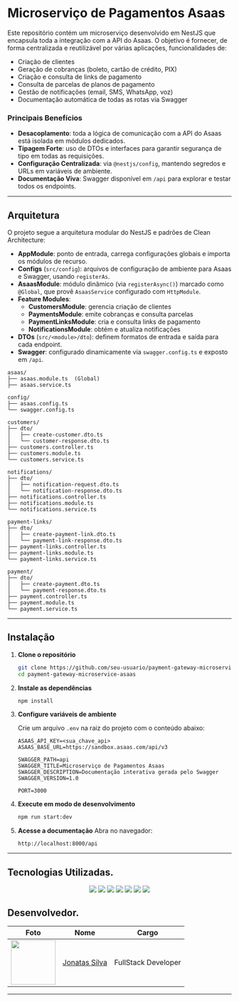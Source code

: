 # Microserviço de Pagamentos Asaas

Este repositório contém um microserviço desenvolvido em NestJS que encapsula toda a integração com a API do Asaas. O objetivo é fornecer, de forma centralizada e reutilizável por várias aplicações, funcionalidades de:

- Criação de clientes
- Geração de cobranças (boleto, cartão de crédito, PIX)
- Criação e consulta de links de pagamento
- Consulta de parcelas de planos de pagamento
- Gestão de notificações (email, SMS, WhatsApp, voz)
- Documentação automática de todas as rotas via Swagger

### Principais Benefícios

- **Desacoplamento**: toda a lógica de comunicação com a API do Asaas está isolada em módulos dedicados.
- **Tipagem Forte**: uso de DTOs e interfaces para garantir segurança de tipo em todas as requisições.
- **Configuração Centralizada**: via `@nestjs/config`, mantendo segredos e URLs em variáveis de ambiente.
- **Documentação Viva**: Swagger disponível em `/api` para explorar e testar todos os endpoints.

---

## Arquitetura

O projeto segue a arquitetura modular do NestJS e padrões de Clean Architecture:

- **AppModule**: ponto de entrada, carrega configurações globais e importa os módulos de recurso.
- **Configs** (`src/config`): arquivos de configuração de ambiente para Asaas e Swagger, usando `registerAs`.
- **AsaasModule**: módulo dinâmico (via `registerAsync()`) marcado como `@Global`, que provê `AsaasService` configurado com `HttpModule`.
- **Feature Modules**:
  - **CustomersModule**: gerencia criação de clientes
  - **PaymentsModule**: emite cobranças e consulta parcelas
  - **PaymentLinksModule**: cria e consulta links de pagamento
  - **NotificationsModule**: obtém e atualiza notificações
- **DTOs** (`src/<module>/dto`): definem formatos de entrada e saída para cada endpoint.
- **Swagger**: configurado dinamicamente via `swagger.config.ts` e exposto em `/api`.

```
asaas/
├── asaas.module.ts  (Global)
├── asaas.service.ts

config/
├── asaas.config.ts
└── swagger.config.ts

customers/
├── dto/
│   ├── create-customer.dto.ts
│   └── customer-response.dto.ts
├── customers.controller.ts
├── customers.module.ts
└── customers.service.ts

notifications/
├── dto/
│   ├── notification-request.dto.ts
│   └── notification-response.dto.ts
├── notifications.controller.ts
├── notifications.module.ts
└── notifications.service.ts

payment-links/
├── dto/
│   ├── create-payment-link.dto.ts
│   └── payment-link-response.dto.ts
├── payment-links.controller.ts
├── payment-links.module.ts
└── payment-links.service.ts

payment/
├── dto/
│   ├── create-payment.dto.ts
│   └── payment-response.dto.ts
├── payment.controller.ts
├── payment.module.ts
└── payment.service.ts
```

---

## Instalação

1. **Clone o repositório**

   ```bash
   git clone https://github.com/seu-usuario/payment-gateway-microservice-asaas.git
   cd payment-gateway-microservice-asaas
   ```

2. **Instale as dependências**

   ```bash
   npm install
   ```

3. **Configure variáveis de ambiente**

   Crie um arquivo `.env` na raiz do projeto com o conteúdo abaixo:

   ```dotenv
   ASAAS_API_KEY=<sua_chave_api>
   ASAAS_BASE_URL=https://sandbox.asaas.com/api/v3

   SWAGGER_PATH=api
   SWAGGER_TITLE=Microserviço de Pagamentos Asaas
   SWAGGER_DESCRIPTION=Documentação interativa gerada pelo Swagger
   SWAGGER_VERSION=1.0

   PORT=3000
   ```

4. **Execute em modo de desenvolvimento**

   ```bash
   npm run start:dev
   ```

5. **Acesse a documentação**
   Abra no navegador:
   ````
   http://localhost:8000/api
   ````

---

## Tecnologias Utilizadas.

 <div align="center">
  <image src="https://img.shields.io/badge/TypeScript-007ACC?style=for-the-badge&logo=typescript&logoColor=white" />
  <image src="https://img.shields.io/badge/nestjs-E0234E?style=for-the-badge&logo=nestjs&logoColor=white" />
  <image src="https://img.shields.io/badge/axios-671ddf?&style=for-the-badge&logo=axios&logoColor=white" />
  <image src="https://img.shields.io/badge/Express%20js-000000?style=for-the-badge&logo=express&logoColor=white" />
  <image src="https://img.shields.io/badge/Swagger-85EA2D?style=for-the-badge&logo=Swagger&logoColor=white" />
  <image src="https://img.shields.io/badge/Node%20js-339933?style=for-the-badge&logo=nodedotjs&logoColor=white" />
  <image src="https://img.shields.io/badge/Jest-C21325?style=for-the-badge&logo=jest&logoColor=white" />
</div>

## Desenvolvedor.

| Foto                                                                                                                           | Nome                                                 | Cargo               |
| ------------------------------------------------------------------------------------------------------------------------------ | ---------------------------------------------------- | ------------------- |
| <img src="https://avatars.githubusercontent.com/u/100796752?s=400&u=ae99bd456c6b274cd934d85a374a44340140e222&v=4" width="100"> | [Jonatas Silva](https://github.com/JsCodeDevlopment) | FullStack Developer |

---
